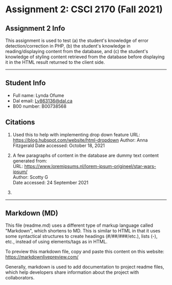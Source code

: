 # Assignment 2: CSCI 2170 (Fall 2021)

## Assignment 2 Info
This assignment is used to test (a) the student's knowledge of error detection/correction in PHP, (b) the student's knowledge in reading/displaying content from the database, and (c) the student's knowledge of styling content retrieved from the database before displaying it in the HTML result returned to the client side.

--- 

## Student Info
- Full name: Lynda Ofume
- Dal email: Ly863136@dal.ca
- B00 number: B00738568


## Citations
1. Used this to help with implementing drop down feature
	URL: https://blog.hubspot.com/website/html-dropdown
	Author: Anna Fitzgerald
	Date accessed: October 18, 2021


1. A few paragraphs of content in the database are dummy text content generated from:\
	URL: https://www.loremipsums.nl/lorem-ipsum-origineel/star-wars-ipsum/ \
	Author: Scotty G \
	Date accessed: 24 September 2021

1. 

--- 


## Markdown (MD)
This file (readme.md) uses a different type of markup language called "Markdown", which shortens to MD. This is similar to HTML in that it uses some syntactical structures to create headings (#/##/###/etc.), lists (-), etc., instead of using elements/tags as in HTML.

To preview this markdown file, copy and paste this content on this website: https://markdownlivepreview.com/

Generally, markdown is used to add documentation to project readme files, which help developers share information about the project with collaborators.

